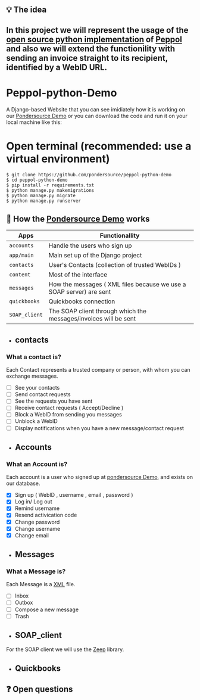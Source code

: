 
## :bulb: The idea

## In this project we will represent the usage of the [open source  python implementation](https://github.com/pondersource/peppol-python) of [Peppol](https://peppol.eu/) and also we will extend the functionility with sending an invoice straight to its recipient, identified by a WebID URL.

# Peppol-python-Demo

A Django-based Website that you can see imidiately how it is working on our [Pondersource Demo](https://demo-pondersource-net.herokuapp.com) or you can download the code and run it on your local machine like this:

# Open terminal (recommended: use a virtual environment)

```console
$ git clone https://github.com/pondersource/peppol-python-demo
$ cd peppol-python-demo
$ pip install -r requirements.txt
$ python manage.py makemigrations
$ python manage.py migrate
$ python manage.py runserver
```

## :wrench: How the [Pondersource Demo](https://demo-pondersource-net.herokuapp.com) works

| Apps | Functionallity |
| --- | --- | 
| `accounts` | Handle the users who sign up |
| `app/main` | Main set up of the Django project |
| `contacts` | User's Contacts (collection of trusted WebIDs )|
| `content` | Most of the interface | 
| `messages` | How the messages ( XML files because we use a SOAP server) are sent |
| `quickbooks` | Quickbooks connection |
| `SOAP_client` | The SOAP client through which the messages/invoices will be sent|

* ## contacts

### What a contact is?

Each Contact represents a trusted company or person, with whom you can exchange messages.

- [ ] See your contacts 
- [ ] Send contact requests
- [ ] See the requests you have sent
- [ ] Receive contact requests ( Accept/Decline ) 
- [ ] Block a WebID from sending you messages
- [ ] Unblock a WebID 
- [ ] Display notifications when you have a new message/contact request

* ## Accounts

### What an Account is?

Each account is a user who signed up at [pondersource Demo](https://demo-pondersource-net.herokuapp.com), and exists on our database.

- [x] Sign up ( WebID , username , email , password )
- [x] Log in/ Log out
- [x] Remind username
- [x] Resend activication code
- [x] Change password
- [x] Change username
- [x] Change email

* ## Messages

### What a Message is?

Each Message is a [XML](https://www.w3schools.com/xml/xml_whatis.asp) file.

- [ ] Inbox
- [ ] Outbox
- [ ] Compose a new message
- [ ] Trash

* ## SOAP_client 

For the SOAP client we will use the [Zeep](https://docs.python-zeep.org/en/master) library.

* ## Quickbooks

## :question: Open questions



